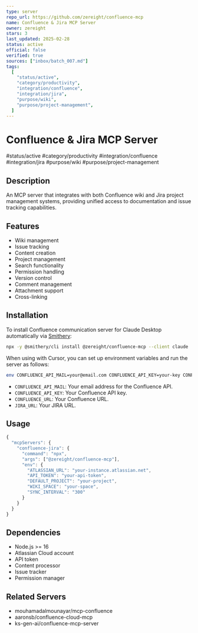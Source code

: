 ```yaml
--- 
type: server
repo_url: https://github.com/zereight/confluence-mcp
name: Confluence & Jira MCP Server
owner: zereight
stars: 3
last_updated: 2025-02-28
status: active
official: false
verified: true
sources: ["inbox/batch_007.md"]
tags:
  [
    "status/active",
    "category/productivity",
    "integration/confluence",
    "integration/jira",
    "purpose/wiki",
    "purpose/project-management",
  ]
---
```


# Confluence & Jira MCP Server

#status/active #category/productivity #integration/confluence #integration/jira #purpose/wiki #purpose/project-management

## Description

An MCP server that integrates with both Confluence wiki and Jira project management systems, providing unified access to documentation and issue tracking capabilities.

## Features

- Wiki management
- Issue tracking
- Content creation
- Project management
- Search functionality
- Permission handling
- Version control
- Comment management
- Attachment support
- Cross-linking

## Installation

To install Confluence communication server for Claude Desktop automatically via [Smithery](https://smithery.ai/server/@zereight/confluence-mcp):

```bash
npx -y @smithery/cli install @zereight/confluence-mcp --client claude
```

When using with Cursor, you can set up environment variables and run the server as follows:

```bash
env CONFLUENCE_API_MAIL=your@email.com CONFLUENCE_API_KEY=your-key CONFLUENCE_URL=your-confluence-url JIRA_URL=your-jira-url npx -y @zereight/mcp-confluence
```

*   `CONFLUENCE_API_MAIL`: Your email address for the Confluence API.
*   `CONFLUENCE_API_KEY`: Your Confluence API key.
*   `CONFLUENCE_URL`: Your Confluence URL.
*   `JIRA_URL`: Your JIRA URL.

## Usage

```javascript
{
  "mcpServers": {
    "confluence-jira": {
      "command": "npx",
      "args": ["@zereight/confluence-mcp"],
      "env": {
        "ATLASSIAN_URL": "your-instance.atlassian.net",
        "API_TOKEN": "your-api-token",
        "DEFAULT_PROJECT": "your-project",
        "WIKI_SPACE": "your-space",
        "SYNC_INTERVAL": "300"
      }
    }
  }
}
```

## Dependencies

- Node.js >= 16
- Atlassian Cloud account
- API token
- Content processor
- Issue tracker
- Permission manager

## Related Servers

- mouhamadalmounayar/mcp-confluence
- aaronsb/confluence-cloud-mcp
- ks-gen-ai/confluence-mcp-server
